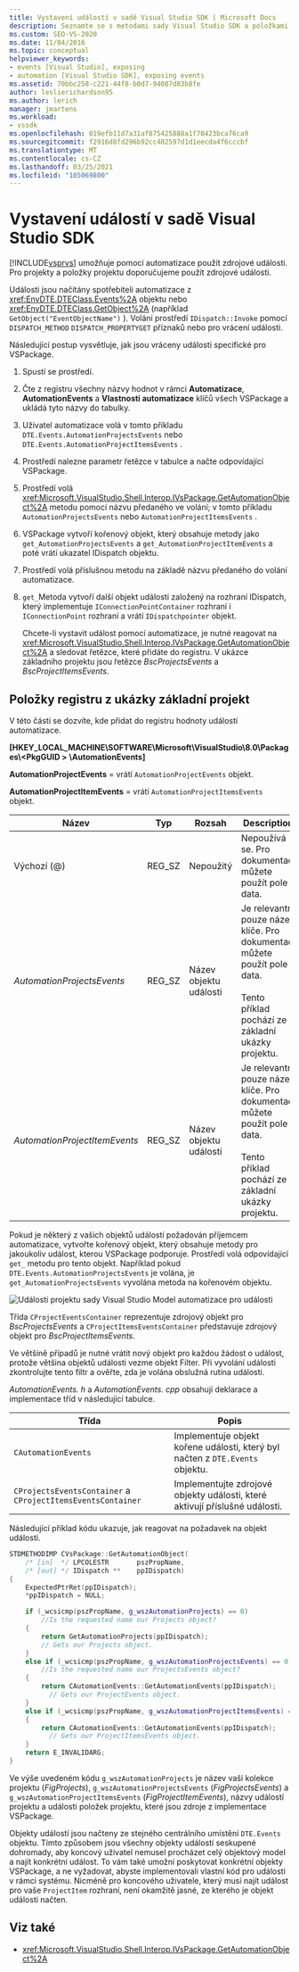 ```yaml
---
title: Vystavení událostí v sadě Visual Studio SDK | Microsoft Docs
description: Seznamte se s metodami sady Visual Studio SDK a položkami registru, které zpřístupňují události pro projekty a položky projektu.
ms.custom: SEO-VS-2020
ms.date: 11/04/2016
ms.topic: conceptual
helpviewer_keywords:
- events [Visual Studio], exposing
- automation [Visual Studio SDK], exposing events
ms.assetid: 70bbc258-c221-44f8-b0d7-94087d83b8fe
author: leslierichardson95
ms.author: lerich
manager: jmartens
ms.workload:
- vssdk
ms.openlocfilehash: 019efb11d7a31af875425888a1f70423bca76ca9
ms.sourcegitcommit: f2916d8fd296b92cc402597d1d1eecda4f6cccbf
ms.translationtype: MT
ms.contentlocale: cs-CZ
ms.lasthandoff: 03/25/2021
ms.locfileid: "105069800"
---
```

# <a name="expose-events-in-the-visual-studio-sdk"></a>Vystavení událostí v sadě Visual Studio SDK
[!INCLUDE[vsprvs](../../code-quality/includes/vsprvs_md.md)] umožňuje pomocí automatizace použít zdrojové události. Pro projekty a položky projektu doporučujeme použít zdrojové události.

 Události jsou načítány spotřebiteli automatizace z <xref:EnvDTE.DTEClass.Events%2A> objektu nebo <xref:EnvDTE.DTEClass.GetObject%2A> (například `GetObject("EventObjectName")` ). Volání prostředí `IDispatch::Invoke` pomocí `DISPATCH_METHOD` `DISPATCH_PROPERTYGET` příznaků nebo pro vrácení události.

 Následující postup vysvětluje, jak jsou vráceny události specifické pro VSPackage.

1. Spustí se prostředí.

2. Čte z registru všechny názvy hodnot v rámci **Automatizace**, **AutomationEvents** a **Vlastnosti automatizace** klíčů všech VSPackage a ukládá tyto názvy do tabulky.

3. Uživatel automatizace volá v tomto příkladu `DTE.Events.AutomationProjectsEvents` nebo `DTE.Events.AutomationProjectItemsEvents` .

4. Prostředí nalezne parametr řetězce v tabulce a načte odpovídající VSPackage.

5. Prostředí volá <xref:Microsoft.VisualStudio.Shell.Interop.IVsPackage.GetAutomationObject%2A> metodu pomocí názvu předaného ve volání; v tomto příkladu `AutomationProjectsEvents` nebo `AutomationProjectItemsEvents` .

6. VSPackage vytvoří kořenový objekt, který obsahuje metody jako `get_AutomationProjectsEvents` a `get_AutomationProjectItemEvents` a poté vrátí ukazatel IDispatch objektu.

7. Prostředí volá příslušnou metodu na základě názvu předaného do volání automatizace.

8. `get_`Metoda vytvoří další objekt události založený na rozhraní IDispatch, který implementuje `IConnectionPointContainer` rozhraní i `IConnectionPoint` rozhraní a vrátí `IDispatchpointer` objekt.

   Chcete-li vystavit událost pomocí automatizace, je nutné reagovat na <xref:Microsoft.VisualStudio.Shell.Interop.IVsPackage.GetAutomationObject%2A> a sledovat řetězce, které přidáte do registru. V ukázce základního projektu jsou řetězce *BscProjectsEvents* a *BscProjectItemsEvents*.

## <a name="registry-entries-from-the-basic-project-sample"></a>Položky registru z ukázky základní projekt
 V této části se dozvíte, kde přidat do registru hodnoty událostí automatizace.

 **[HKEY_LOCAL_MACHINE\SOFTWARE\Microsoft\VisualStudio\8.0\Packages\\<PkgGUID \> \AutomationEvents]**

 **AutomationProjectEvents** = vrátí `AutomationProjectEvents` objekt.

 **AutomationProjectItemEvents** = vrátí `AutomationProjectItemsEvents` objekt.

|Název|Typ|Rozsah|Description|
|----------|----------|-----------|-----------------|
|Výchozí (@)|REG_SZ|Nepoužitý|Nepoužívá se. Pro dokumentaci můžete použít pole data.|
|*AutomationProjectsEvents*|REG_SZ|Název objektu události|Je relevantní pouze název klíče. Pro dokumentaci můžete použít pole data.<br /><br /> Tento příklad pochází ze základní ukázky projektu.|
|*AutomationProjectItemEvents*|REG_SZ|Název objektu události|Je relevantní pouze název klíče. Pro dokumentaci můžete použít pole data.<br /><br /> Tento příklad pochází ze základní ukázky projektu.|

 Pokud je některý z vašich objektů událostí požadován příjemcem automatizace, vytvořte kořenový objekt, který obsahuje metody pro jakoukoliv událost, kterou VSPackage podporuje. Prostředí volá odpovídající `get_` metodu pro tento objekt. Například pokud `DTE.Events.AutomationProjectsEvents` je volána, je `get_AutomationProjectsEvents` vyvolána metoda na kořenovém objektu.

 ![Události projektu sady Visual Studio](../../extensibility/internals/media/projectevents.gif "ProjectEvents") Model automatizace pro události

 Třída `CProjectEventsContainer` reprezentuje zdrojový objekt pro *BscProjectsEvents* a `CProjectItemsEventsContainer` představuje zdrojový objekt pro *BscProjectItemsEvents*.

 Ve většině případů je nutné vrátit nový objekt pro každou žádost o událost, protože většina objektů události vezme objekt Filter. Při vyvolání události zkontrolujte tento filtr a ověřte, zda je volána obslužná rutina události.

 *AutomationEvents. h* a *AutomationEvents. cpp* obsahují deklarace a implementace tříd v následující tabulce.

|Třída|Popis|
|-----------|-----------------|
|`CAutomationEvents`|Implementuje objekt kořene události, který byl načten z `DTE.Events` objektu.|
|`CProjectsEventsContainer` a `CProjectItemsEventsContainer`|Implementujte zdrojové objekty události, které aktivují příslušné události.|

 Následující příklad kódu ukazuje, jak reagovat na požadavek na objekt události.

```cpp
STDMETHODIMP CVsPackage::GetAutomationObject(
    /* [in]  */ LPCOLESTR       pszPropName,
    /* [out] */ IDispatch **    ppIDispatch)
{
    ExpectedPtrRet(ppIDispatch);
    *ppIDispatch = NULL;

    if (_wcsicmp(pszPropName, g_wszAutomationProjects) == 0)
        //Is the requested name our Projects object?
    {
        return GetAutomationProjects(ppIDispatch);
        // Gets our Projects object.
    }
    else if (_wcsicmp(pszPropName, g_wszAutomationProjectsEvents) == 0)
        //Is the requested name our ProjectsEvents object?
    {
        return CAutomationEvents::GetAutomationEvents(ppIDispatch);
          // Gets our ProjectEvents object.
    }
    else if (_wcsicmp(pszPropName, g_wszAutomationProjectItemsEvents) == 0)  //Is the requested name our ProjectsItemsEvents object?
    {
        return CAutomationEvents::GetAutomationEvents(ppIDispatch);
          // Gets our ProjectItemsEvents object.
    }
    return E_INVALIDARG;
}
```

 Ve výše uvedeném kódu `g_wszAutomationProjects` je název vaší kolekce projektu (*FigProjects*), `g_wszAutomationProjectsEvents` (*FigProjectsEvents*) a `g_wszAutomationProjectItemsEvents` (*FigProjectItemEvents*), názvy událostí projektu a události položek projektu, které jsou zdroje z implementace VSPackage.

 Objekty událostí jsou načteny ze stejného centrálního umístění `DTE.Events` objektu. Tímto způsobem jsou všechny objekty událostí seskupené dohromady, aby koncový uživatel nemusel procházet celý objektový model a najít konkrétní událost. To vám také umožní poskytovat konkrétní objekty VSPackage, a ne vyžadovat, abyste implementovali vlastní kód pro události v rámci systému. Nicméně pro koncového uživatele, který musí najít událost pro vaše `ProjectItem` rozhraní, není okamžitě jasné, ze kterého je objekt události načten.

## <a name="see-also"></a>Viz také
- <xref:Microsoft.VisualStudio.Shell.Interop.IVsPackage.GetAutomationObject%2A>
